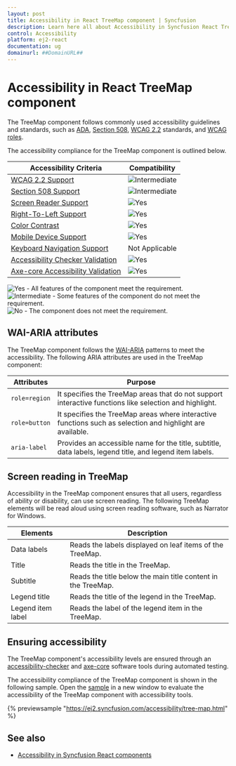 ```yaml
---
layout: post
title: Accessibility in React TreeMap component | Syncfusion
description: Learn here all about Accessibility in Syncfusion React TreeMap component of Syncfusion Essential JS 2 and more.
control: Accessibility 
platform: ej2-react
documentation: ug
domainurl: ##DomainURL##
---
```


# Accessibility in React TreeMap component

The TreeMap component follows commonly used accessibility guidelines and standards, such as [ADA](https://www.ada.gov/), [Section 508](https://www.section508.gov/), [WCAG 2.2](https://www.w3.org/TR/WCAG22/) standards, and [WCAG roles](https://www.w3.org/TR/wai-aria/#roles).

The accessibility compliance for the TreeMap component is outlined below.

| Accessibility Criteria | Compatibility |
| -- | -- |
| [WCAG 2.2 Support](../common/accessibility#accessibility-standards) | <img src="https://cdn.syncfusion.com/content/images/documentation/partial.png" alt="Intermediate"> |
| [Section 508 Support](../common/accessibility#accessibility-standards) | <img src="https://cdn.syncfusion.com/content/images/documentation/partial.png" alt="Intermediate"> |
| [Screen Reader Support](../common/accessibility#screen-reader-support) | <img src="https://cdn.syncfusion.com/content/images/landing-page/yes.png" alt="Yes"> |
| [Right-To-Left Support](../common/accessibility#right-to-left-support) | <img src="https://cdn.syncfusion.com/content/images/landing-page/yes.png" alt="Yes"> |
| [Color Contrast](../common/accessibility#color-contrast) | <img src="https://cdn.syncfusion.com/content/images/landing-page/yes.png" alt="Yes"> |
| [Mobile Device Support](../common/accessibility#mobile-device-support) | <img src="https://cdn.syncfusion.com/content/images/landing-page/yes.png" alt="Yes"> |
| [Keyboard Navigation Support](../common/accessibility#keyboard-navigation-support) | Not Applicable |
| [Accessibility Checker Validation](../common/accessibility#ensuring-accessibility) | <img src="https://cdn.syncfusion.com/content/images/landing-page/yes.png" alt="Yes"> |
| [Axe-core Accessibility Validation](../common/accessibility#ensuring-accessibility) | <img src="https://cdn.syncfusion.com/content/images/landing-page/yes.png" alt="Yes"> |

<style>
    .post .post-content img {
        display: inline-block;
        margin: 0.5em 0;
    }
</style>

<div><img src="https://cdn.syncfusion.com/content/images/documentation/full.png" alt="Yes"> - All features of the component meet the requirement.</div>

<div><img src="https://cdn.syncfusion.com/content/images/documentation/partial.png" alt="Intermediate"> - Some features of the component do not meet the requirement.</div>

<div><img src="https://cdn.syncfusion.com/content/images/documentation/not-supported.png" alt="No"> - The component does not meet the requirement.</div>

## WAI-ARIA attributes

The TreeMap component follows the [WAI-ARIA](https://www.w3.org/WAI/ARIA/apg/patterns/alert/) patterns to meet the accessibility. The following ARIA attributes are used in the TreeMap component:

| Attributes | Purpose |
| --- | --- |
| `role=region` | It specifies the TreeMap areas that do not support interactive functions like selection and highlight. |
| `role=button` | It specifies the TreeMap areas where interactive functions such as selection and highlight are available. |
| `aria-label`  | Provides an accessible name for the title, subtitle, data labels, legend title, and legend item labels. |

## Screen reading in TreeMap

Accessibility in the TreeMap component ensures that all users, regardless of ability or disability, can use screen reading. The following TreeMap elements will be read aloud using screen reading software, such as Narrator for Windows.

| Elements | Description |
| --- | --- |
| Data labels | Reads the labels displayed on leaf items of the TreeMap. |
| Title | Reads the title in the TreeMap. |
| Subtitle | Reads the title below the main title content in the TreeMap. |
| Legend title | Reads the title of the legend in the TreeMap. |
| Legend item label | Reads the label of the legend item in the TreeMap. |

## Ensuring accessibility

The TreeMap component's accessibility levels are ensured through an [accessibility-checker](https://www.npmjs.com/package/accessibility-checker) and [axe-core](https://www.npmjs.com/package/axe-core) software tools during automated testing.

The accessibility compliance of the TreeMap component is shown in the following sample. Open the [sample](https://ej2.syncfusion.com/accessibility/tree-map.html) in a new window to evaluate the accessibility of the TreeMap component with accessibility tools.

{% previewsample "https://ej2.syncfusion.com/accessibility/tree-map.html" %}

## See also

* [Accessibility in Syncfusion React components](../common/accessibility)
